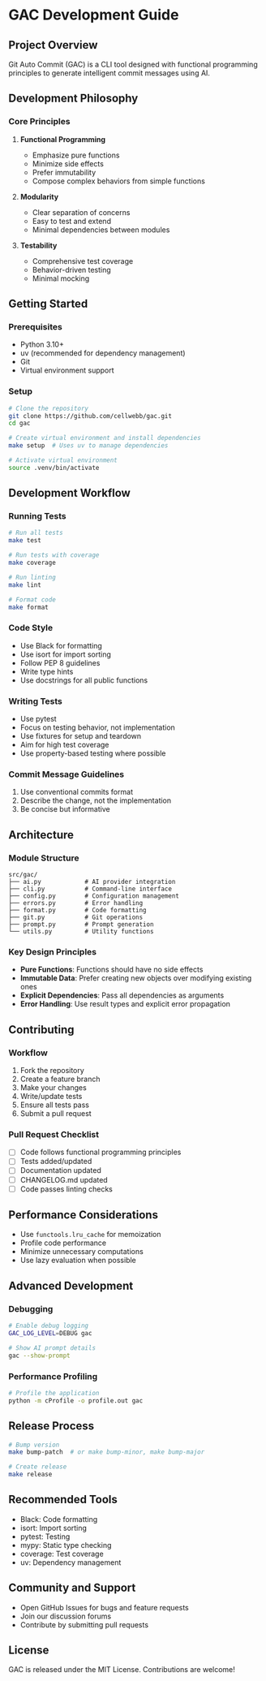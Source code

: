 # GAC Development Guide

## Project Overview

Git Auto Commit (GAC) is a CLI tool designed with functional programming principles to generate intelligent commit messages using AI.

## Development Philosophy

### Core Principles

1. **Functional Programming**

   - Emphasize pure functions
   - Minimize side effects
   - Prefer immutability
   - Compose complex behaviors from simple functions

2. **Modularity**

   - Clear separation of concerns
   - Easy to test and extend
   - Minimal dependencies between modules

3. **Testability**
   - Comprehensive test coverage
   - Behavior-driven testing
   - Minimal mocking

## Getting Started

### Prerequisites

- Python 3.10+
- uv (recommended for dependency management)
- Git
- Virtual environment support

### Setup

```bash
# Clone the repository
git clone https://github.com/cellwebb/gac.git
cd gac

# Create virtual environment and install dependencies
make setup  # Uses uv to manage dependencies

# Activate virtual environment
source .venv/bin/activate
```

## Development Workflow

### Running Tests

```bash
# Run all tests
make test

# Run tests with coverage
make coverage

# Run linting
make lint

# Format code
make format
```

### Code Style

- Use Black for formatting
- Use isort for import sorting
- Follow PEP 8 guidelines
- Write type hints
- Use docstrings for all public functions

### Writing Tests

- Use pytest
- Focus on testing behavior, not implementation
- Use fixtures for setup and teardown
- Aim for high test coverage
- Use property-based testing where possible

### Commit Message Guidelines

1. Use conventional commits format
2. Describe the change, not the implementation
3. Be concise but informative

## Architecture

### Module Structure

```
src/gac/
├── ai.py            # AI provider integration
├── cli.py           # Command-line interface
├── config.py        # Configuration management
├── errors.py        # Error handling
├── format.py        # Code formatting
├── git.py           # Git operations
├── prompt.py        # Prompt generation
└── utils.py         # Utility functions
```

### Key Design Principles

- **Pure Functions**: Functions should have no side effects
- **Immutable Data**: Prefer creating new objects over modifying existing ones
- **Explicit Dependencies**: Pass all dependencies as arguments
- **Error Handling**: Use result types and explicit error propagation

## Contributing

### Workflow

1. Fork the repository
2. Create a feature branch
3. Make your changes
4. Write/update tests
5. Ensure all tests pass
6. Submit a pull request

### Pull Request Checklist

- [ ] Code follows functional programming principles
- [ ] Tests added/updated
- [ ] Documentation updated
- [ ] CHANGELOG.md updated
- [ ] Code passes linting checks

## Performance Considerations

- Use `functools.lru_cache` for memoization
- Profile code performance
- Minimize unnecessary computations
- Use lazy evaluation when possible

## Advanced Development

### Debugging

```bash
# Enable debug logging
GAC_LOG_LEVEL=DEBUG gac

# Show AI prompt details
gac --show-prompt
```

### Performance Profiling

```bash
# Profile the application
python -m cProfile -o profile.out gac
```

## Release Process

```bash
# Bump version
make bump-patch  # or make bump-minor, make bump-major

# Create release
make release
```

## Recommended Tools

- Black: Code formatting
- isort: Import sorting
- pytest: Testing
- mypy: Static type checking
- coverage: Test coverage
- uv: Dependency management

## Community and Support

- Open GitHub Issues for bugs and feature requests
- Join our discussion forums
- Contribute by submitting pull requests

## License

GAC is released under the MIT License. Contributions are welcome!
